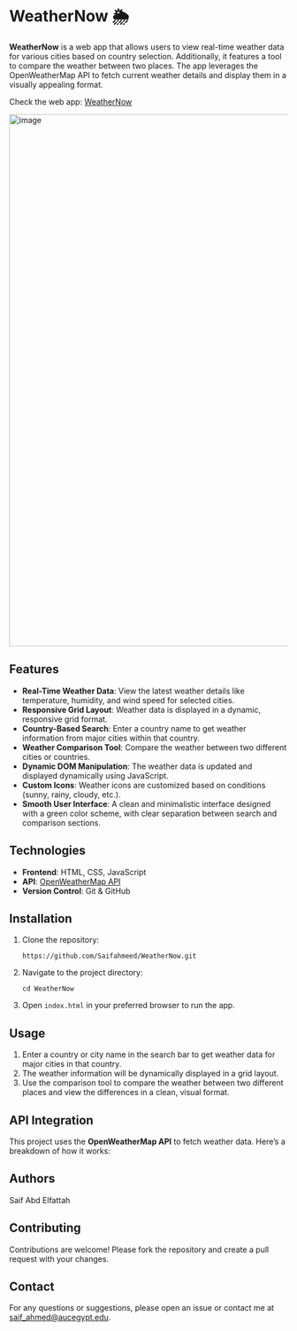 # WeatherNow 🌦️

**WeatherNow** is a web app that allows users to view real-time weather data for various cities based on country selection. Additionally, it features a tool to compare the weather between two places. The app leverages the OpenWeatherMap API to fetch current weather details and display them in a visually appealing format.

Check the web app: [WeatherNow](https://saifahmeed.github.io/WeatherNow/) 

<img width="960" alt="image" src="https://github.com/user-attachments/assets/a67612fc-487b-4afd-83b3-7c2325cc372e">

## Features

- **Real-Time Weather Data**: View the latest weather details like temperature, humidity, and wind speed for selected cities.
- **Responsive Grid Layout**: Weather data is displayed in a dynamic, responsive grid format.
- **Country-Based Search**: Enter a country name to get weather information from major cities within that country.
- **Weather Comparison Tool**: Compare the weather between two different cities or countries.
- **Dynamic DOM Manipulation**: The weather data is updated and displayed dynamically using JavaScript.
- **Custom Icons**: Weather icons are customized based on conditions (sunny, rainy, cloudy, etc.).
- **Smooth User Interface**: A clean and minimalistic interface designed with a green color scheme, with clear separation between search and comparison sections.

## Technologies

- **Frontend**: HTML, CSS, JavaScript
- **API**: [OpenWeatherMap API](https://openweathermap.org/api)
- **Version Control**: Git & GitHub

## Installation

1. Clone the repository:

   `https://github.com/Saifahmeed/WeatherNow.git` <!-- bash -->

2. Navigate to the project directory:

   `cd WeatherNow` <!-- bash -->

3. Open `index.html` in your preferred browser to run the app.


## Usage

1. Enter a country or city name in the search bar to get weather data for major cities in that country.
2. The weather information will be dynamically displayed in a grid layout.
3. Use the comparison tool to compare the weather between two different places and view the differences in a clean, visual format.

## API Integration

This project uses the **OpenWeatherMap API** to fetch weather data. Here’s a breakdown of how it works:

## Authors
Saif Abd Elfattah

## Contributing
Contributions are welcome! Please fork the repository and create a pull request with your changes.

## Contact
For any questions or suggestions, please open an issue or contact me at saif_ahmed@aucegypt.edu.
